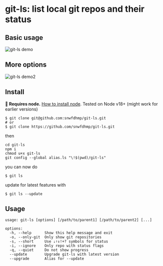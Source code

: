 # git-ls: list local git repos and their status

## Basic usage

![git-ls demo](https://i.imgur.com/O3ch0xq.png)

## More options

![git-ls demo2](https://i.imgur.com/Mu4yG5b.png)

## Install

**🔹 Requires node.** [How to install node](https://docs.npmjs.com/downloading-and-installing-node-js-and-npm). Tested on Node v18+ (might work for earlier versions)

```
$ git clone git@github.com:snwfdhmp/git-ls.git
# or
$ git clone https://github.com/snwfdhmp/git-ls.git
```

then

```
cd git-ls
npm i
chmod u+x git-ls
git config --global alias.ls "\!$(pwd)/git-ls"
```

you can now do

```
$ git ls
```

update for latest features with

```
$ git ls --update
```

## Usage

```
usage: git-ls [options] [/path/to/parent1] [/path/to/parent2] [...]

options:
  -h, --help      Show this help message and exit
  -o, --only-git  Only show git repositories
  -s, --short     Use ⇣⇡↕!+? symbols for status
  -i, --ignore    Only repo with status flags
  -q, --quiet     Do not show progress
  --update        Upgrade git-ls with latest version
  --upgrade       Alias for --update
```
